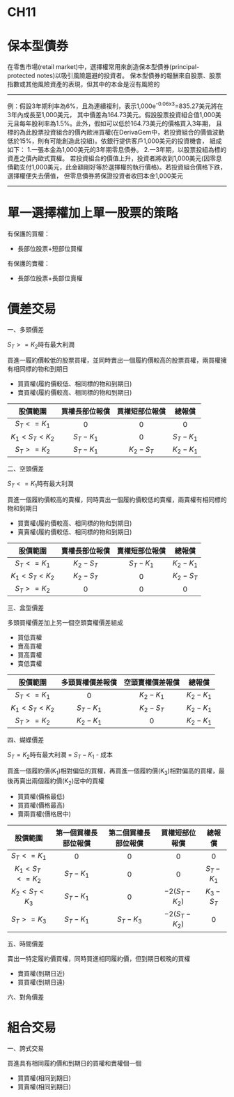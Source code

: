 # CH11
# 保本型債券  

在零售市場(retail market)中，選擇權常用來創造保本型債券(principal-protected notes)以吸引風險趨避的投資者。
保本型債券的報酬來自股票、股票指數或其他風險資產的表現，但其中的本金是沒有風險的  

---

例：假設3年期利率為6%，且為連續複利，表示1,000e<sup>-0.06x3</sup>=835.27美元將在3年內成長至1,000美元，
其中價差為164.73美元。假設股票投資組合值1,000美元且每年股利率為1.5%。此外，假如可以低於164.73美元的價格買入3年期，
且標的為此股票投資組合的價內歐洲買權(在DerivaGem中，若投資組合的價值波動低於15%，則有可能創造此投組)。依銀行提供客戶1,000美元的投資機會，
組成如下：
1.一張本金為1,000美元的3年期零息債券。
2.一3年期，以股票投組為標的資產之價內歐式買權。
若投資組合的價值上升，投資者將收到1,000美元(因零息債勸支付1,000美元，此金額剛好等於選擇權的執行價格)。若投資組合價格下跌，選擇權便失去價值，
但零息債券將保證投資者收回本金1,000美元

---

# 單一選擇權加上單一股票的策略

有保護的買權：
- 長部位股票+短部位買權

有保護的賣權：
- 長部位股票+長部位賣權

# 價差交易

一、多頭價差

$S_T >= K_2$時有最大利潤

買進一履約價較低的股票買權，並同時賣出一個履約價較高的股票買權，兩買權擁有相同標的物和到期日
- 買買權(履約價較低、相同標的物和到期日)
- 賣買權(履約價較高、相同標的物和到期日)

|股價範圍|買權長部位報償|買權短部位報償|總報償|
|:--:|:--:|:--:|:--:|
| $S_T <= K_1$|0|0|0|
| $K_1 < S_T < K_2$| $S_T - K_1$ |0| $S_T - K_1$|
| $S_T >= K_2$| $S_T - K_1$ | $K_2 - S_T$| $K_2 - K_1$|

二、空頭價差

$S_T <= K_1$時有最大利潤

買進一個履約價較高的賣權，同時賣出一個履約價較低的賣權，兩賣權有相同標的物和到期日
- 買賣權(履約價較高、相同標的物和到期日)
- 賣賣權(履約價較低、相同標的物和到期日)

|股價範圍|賣權長部位報償|賣權短部位報償|總報償|
|:--:|:--:|:--:|:--:|
| $S_T <= K_1$| $K_2 - S_T$| $S_T - K_1$| $K_2 - K_1$|
| $K_1 < S_T < K_2$| $K_2 - S_T$ |0| $K_2 - S_T$|
| $S_T >= K_2$|0|0|0|

三、盒型價差

多頭買權價差加上另一個空頭賣權價差組成
- 買低買權
- 賣高買權
- 買高賣權
- 賣低賣權

|股價範圍|多頭買權價差報償|空頭賣權價差報償|總報償|
|:--:|:--:|:--:|:--:|
| $S_T <= K_1$|0| $K_2 - K_1$| $K_2 - K_1$|
| $K_1 < S_T < K_2$| $S_T - K_1$ | $K_2 - S_T$| $K_2 - K_1$|
| $S_T >= K_2$| $K_2 - K_1$|0| $K_2 - K_1$|

四、蝴蝶價差

$S_T = K_2$時有最大利潤 = $S_T - K_1$ - 成本

買進一個履約價(K<sub>1</sub>)相對偏低的買權，再買進一個履約價(K<sub>3</sub>)相對偏高的買權，最後再賣出兩個履約價(K<sub>2</sub>)居中的買權
- 買買權(價格最低)
- 買買權(價格最高)
- 賣兩買權(價格居中)

|股價範圍|第一個買權長部位報償|第二個買權長部位報償|買權短部位報償|總報償|
|:--:|:--:|:--:|:--:|:--:|
| $S_T <= K_1$|0|0|0|0|
| $K_1 < S_T <= K_2$| $S_T - K_1$|0|0|$S_T - K_1$|
| $K_2 < S_T < K_3$| $S_T - K_1$|0| $-2(S_T - K_2)$| $K_3 - S_T$|
| $S_T >= K_3$|  $S_T - K_1$|  $S_T - K_3$| $-2(S_T - K_2)$|0|

五、時間價差

賣出一特定履約價買權，同時買進相同履約價，但到期日較晚的買權
- 賣買權(到期日近)
- 買買權(到期日遠)

六、對角價差

# 組合交易

一、誇式交易

買進具有相同履約價和到期日的買權和賣權個一個
- 買買權(相同到期日)
- 買賣權(相同到期日)






